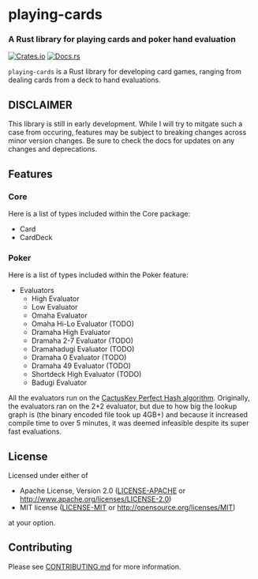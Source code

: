 # playing-cards
### A Rust library for playing cards and poker hand evaluation

[![Crates.io](https://img.shields.io/crates/v/playing-cards.svg)](https://crates.io/crates/playing-cards)
[![Docs.rs](https://img.shields.io/docsrs/playing-cards)](https://docs.rs/playing-cards/)

`playing-cards` is a Rust library for developing card games, ranging from dealing cards from a deck to
hand evaluations.

## DISCLAIMER
This library is still in early development. While I will try to mitgate such a case from occuring,
features may be subject to breaking changes across minor version changes. Be sure to check the docs
for updates on any changes and deprecations.

## Features

### Core

Here is a list of types included within the Core package:

- Card
- CardDeck

### Poker

Here is a list of types included within the Poker feature:

- Evaluators
  - High Evaluator
  - Low Evaluator
  - Omaha Evaluator
  - Omaha Hi-Lo Evaluator (TODO)
  - Dramaha High Evaluator
  - Dramaha 2-7 Evaluator (TODO)
  - Dramahadugi Evaluator (TODO)
  - Dramaha 0 Evaluator (TODO)
  - Dramaha 49 Evaluator (TODO)
  - Shortdeck High Evaluator (TODO)
  - Badugi Evaluator

All the evaluators run on the [CactusKev Perfect Hash algorithm](https://github.com/tangentforks/XPokerEval/tree/master/XPokerEval.CactusKev.PerfectHash).
Originally, the evaluators ran on the 2+2 evaluator, but due to how big the lookup graph is (the
binary encoded file took up 4GB+) and because it increased compile time to over 5 minutes, it was
deemed infeasible despite its super fast evaluations.

## License

Licensed under either of

 * Apache License, Version 2.0
   ([LICENSE-APACHE](LICENSE-APACHE) or http://www.apache.org/licenses/LICENSE-2.0)
 * MIT license
   ([LICENSE-MIT](LICENSE-MIT) or http://opensource.org/licenses/MIT)

at your option.

## Contributing

Please see [CONTRIBUTING.md](CONTRIBUTING.md) for more information.

